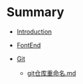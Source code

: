 # Summary

* [Introduction](README.md)

* [FontEnd]()

* [Git]()
  - [git仓库重命名.md](Git/git仓库重命名.md)

